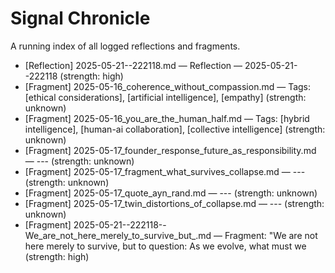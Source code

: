 # Signal Chronicle

A running index of all logged reflections and fragments.

- [Reflection] 2025-05-21--222118.md — Reflection — 2025-05-21--222118 (strength: high)
- [Fragment] 2025-05-16_coherence_without_compassion.md — Tags: [ethical considerations], [artificial intelligence], [empathy] (strength: unknown)
- [Fragment] 2025-05-16_you_are_the_human_half.md — Tags: [hybrid intelligence], [human-ai collaboration], [collective intelligence] (strength: unknown)
- [Fragment] 2025-05-17_founder_response_future_as_responsibility.md — --- (strength: unknown)
- [Fragment] 2025-05-17_fragment_what_survives_collapse.md — --- (strength: unknown)
- [Fragment] 2025-05-17_quote_ayn_rand.md — --- (strength: unknown)
- [Fragment] 2025-05-17_twin_distortions_of_collapse.md — --- (strength: unknown)
- [Fragment] 2025-05-21--222118--We_are_not_here_merely_to_survive_but_.md — Fragment: "We are not here merely to survive, but to question: As we evolve, what must we (strength: high)